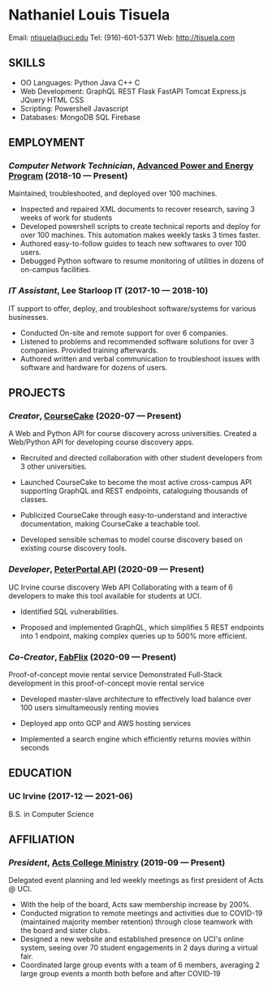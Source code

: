 Nathaniel Louis Tisuela
============
Email: ntisuela@uci.edu
Tel: (916)-601-5371
Web: http://tisuela.com



## SKILLS

  - OO Languages: Python Java C++ C 
  - Web Development: GraphQL REST Flask FastAPI Tomcat Express.js JQuery HTML CSS 
  - Scripting: Powershell Javascript 
  - Databases: MongoDB SQL Firebase 

## EMPLOYMENT

### *Computer Network Technician*, [Advanced Power and Energy Program](http://apep.uci.edu) (2018-10 — Present)

Maintained, troubleshooted, and deployed over 100 machines.
  - Inspected and repaired XML documents to recover research, saving 3 weeks of work for students
  - Developed powershell scripts to create technical reports and deploy for over 100 machines. This automation makes weekly tasks 3 times faster.
  - Authored easy-to-follow guides to teach new softwares to over 100 users.
  - Debugged Python software to resume monitoring of utilities in dozens of on-campus facilities.

### *IT Assistant*, Lee Starloop IT (2017-10 — 2018-10)

IT support to offer, deploy, and troubleshoot software/systems for various businesses.
  - Conducted On-site and remote support for over 6 companies.
  - Listened to problems and recommended software solutions for over 3 companies. Provided training afterwards.
  - Authored written and verbal communication to troubleshoot issues with software and hardware for dozens of users.


## PROJECTS

### *Creator*, [CourseCake](https://docs.coursecake.tisuela.com) (2020-07 — Present)

A Web and Python API for course discovery across universities.
Created a Web/Python API for developing course discovery apps.
  - Recruited and directed collaboration with other student developers from 3 other universities.

  - Launched CourseCake to become the most active cross-campus API supporting GraphQL and REST endpoints, cataloguing thousands of classes.

  - Publicized CourseCake through easy-to-understand and interactive documentation, making CourseCake a teachable tool.

  - Developed sensible schemas to model course discovery based on existing course discovery tools.


### *Developer*, [PeterPortal API](https://github.com/icssc-projects/peterportal-public-api) (2020-09 — Present)

UC Irvine course discovery Web API
Collaborating with a team of 6 developers to make this tool available for students at UCI.
  - Identified SQL vulnerabilities.

  - Proposed and implemented GraphQL, which simplifies 5 REST endpoints into 1 endpoint, making complex queries up to 500% more efficient.


### *Co-Creator*, [FabFlix](https://github.com/nananananate/fabflix) (2020-09 — Present)

Proof-of-concept movie rental service
Demonstrated Full-Stack development in this proof-of-concept movie rental service
  - Developed master-slave architecture to effectively load balance over 100 users simultameously renting movies

  - Deployed app onto GCP and AWS hosting services

  - Implemented a search engine which efficiently returns movies within seconds




## EDUCATION

### UC Irvine (2017-12 — 2021-06)

B.S. in Computer Science



## AFFILIATION

### *President*, [Acts College Ministry](https://campusgroups.uci.edu/actscollege) (2019-09 — Present)

Delegated event planning and led weekly meetings as first president of Acts @ UCI.
  - With the help of the board, Acts saw membership increase by 200%.
  - Conducted migration to remote meetings and activities due to COVID-19 (maintained majority member retention) through close teamwork with the board and sister clubs.
  - Designed a new website and established presence on UCI's online system, seeing over 70 student engagements in 2 days during a virtual fair.
  - Coordinated large group events with a team of 6 members, averaging 2 large group events a month both before and after COVID-19










